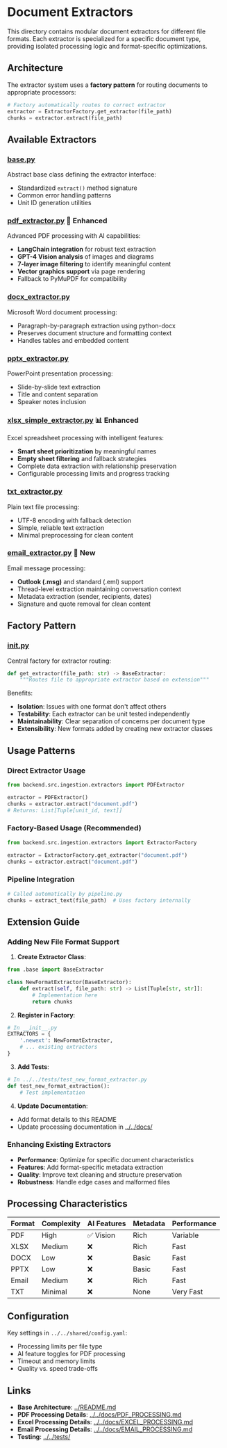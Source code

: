 # Document Extractors

This directory contains modular document extractors for different file formats. Each extractor is specialized for a specific document type, providing isolated processing logic and format-specific optimizations.

## Architecture

The extractor system uses a **factory pattern** for routing documents to appropriate processors:

```python
# Factory automatically routes to correct extractor
extractor = ExtractorFactory.get_extractor(file_path)
chunks = extractor.extract(file_path)
```

## Available Extractors

### [base.py](base.py)
Abstract base class defining the extractor interface:
- Standardized `extract()` method signature
- Common error handling patterns
- Unit ID generation utilities

### [pdf_extractor.py](pdf_extractor.py) 🚀 **Enhanced**
Advanced PDF processing with AI capabilities:
- **LangChain integration** for robust text extraction
- **GPT-4 Vision analysis** of images and diagrams  
- **7-layer image filtering** to identify meaningful content
- **Vector graphics support** via page rendering
- Fallback to PyMuPDF for compatibility

### [docx_extractor.py](docx_extractor.py)
Microsoft Word document processing:
- Paragraph-by-paragraph extraction using python-docx
- Preserves document structure and formatting context
- Handles tables and embedded content

### [pptx_extractor.py](pptx_extractor.py)
PowerPoint presentation processing:
- Slide-by-slide text extraction
- Title and content separation
- Speaker notes inclusion

### [xlsx_simple_extractor.py](xlsx_simple_extractor.py) 📊 **Enhanced**
Excel spreadsheet processing with intelligent features:
- **Smart sheet prioritization** by meaningful names
- **Empty sheet filtering** and fallback strategies
- Complete data extraction with relationship preservation
- Configurable processing limits and progress tracking

### [txt_extractor.py](txt_extractor.py)
Plain text file processing:
- UTF-8 encoding with fallback detection
- Simple, reliable text extraction
- Minimal preprocessing for clean content

### [email_extractor.py](email_extractor.py) 📧 **New**
Email message processing:
- **Outlook (.msg)** and standard (.eml) support
- Thread-level extraction maintaining conversation context
- Metadata extraction (sender, recipients, dates)
- Signature and quote removal for clean content

## Factory Pattern

### [__init__.py](__init__.py)
Central factory for extractor routing:
```python
def get_extractor(file_path: str) -> BaseExtractor:
    """Routes file to appropriate extractor based on extension"""
```

Benefits:
- **Isolation**: Issues with one format don't affect others
- **Testability**: Each extractor can be unit tested independently  
- **Maintainability**: Clear separation of concerns per document type
- **Extensibility**: New formats added by creating new extractor classes

## Usage Patterns

### Direct Extractor Usage
```python
from backend.src.ingestion.extractors import PDFExtractor

extractor = PDFExtractor()
chunks = extractor.extract("document.pdf")
# Returns: List[Tuple[unit_id, text]]
```

### Factory-Based Usage (Recommended)
```python
from backend.src.ingestion.extractors import ExtractorFactory

extractor = ExtractorFactory.get_extractor("document.pdf")
chunks = extractor.extract("document.pdf")
```

### Pipeline Integration
```python
# Called automatically by pipeline.py
chunks = extract_text(file_path)  # Uses factory internally
```

## Extension Guide

### Adding New File Format Support

1. **Create Extractor Class**:
```python
from .base import BaseExtractor

class NewFormatExtractor(BaseExtractor):
    def extract(self, file_path: str) -> List[Tuple[str, str]]:
        # Implementation here
        return chunks
```

2. **Register in Factory**:
```python
# In __init__.py
EXTRACTORS = {
    '.newext': NewFormatExtractor,
    # ... existing extractors
}
```

3. **Add Tests**:
```python
# In ../../tests/test_new_format_extractor.py
def test_new_format_extraction():
    # Test implementation
```

4. **Update Documentation**:
- Add format details to this README
- Update processing documentation in [../../docs/](../../docs/)

### Enhancing Existing Extractors

- **Performance**: Optimize for specific document characteristics
- **Features**: Add format-specific metadata extraction  
- **Quality**: Improve text cleaning and structure preservation
- **Robustness**: Handle edge cases and malformed files

## Processing Characteristics

| Format | Complexity | AI Features | Metadata | Performance |
|--------|------------|-------------|----------|-------------|
| PDF    | High       | ✅ Vision   | Rich     | Variable    |
| XLSX   | Medium     | ❌          | Rich     | Fast        |
| DOCX   | Low        | ❌          | Basic    | Fast        |
| PPTX   | Low        | ❌          | Basic    | Fast        |
| Email  | Medium     | ❌          | Rich     | Fast        |
| TXT    | Minimal    | ❌          | None     | Very Fast   |

## Configuration

Key settings in `../../shared/config.yaml`:
- Processing limits per file type
- AI feature toggles for PDF processing
- Timeout and memory limits
- Quality vs. speed trade-offs

## Links

- **Base Architecture**: [../README.md](../README.md)
- **PDF Processing Details**: [../../docs/PDF_PROCESSING.md](../../docs/PDF_PROCESSING.md)
- **Excel Processing Details**: [../../docs/EXCEL_PROCESSING.md](../../docs/EXCEL_PROCESSING.md)
- **Email Processing Details**: [../../docs/EMAIL_PROCESSING.md](../../docs/EMAIL_PROCESSING.md)
- **Testing**: [../../tests/](../../tests/)